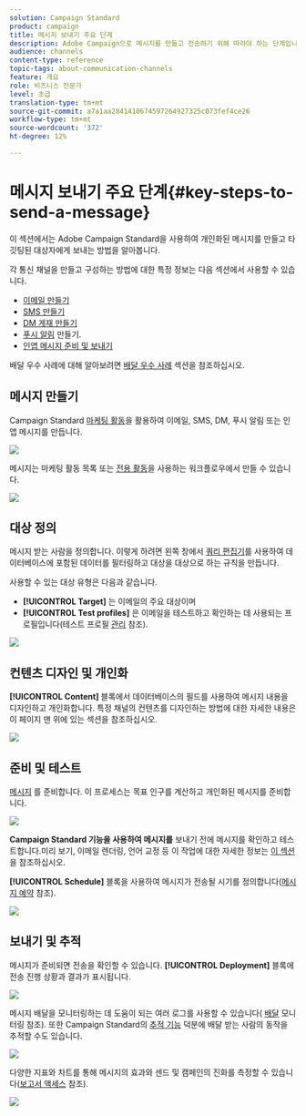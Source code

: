 ```yaml
---
solution: Campaign Standard
product: campaign
title: 메시지 보내기 주요 단계
description: Adobe Campaign으로 메시지를 만들고 전송하기 위해 따라야 하는 단계입니다.
audience: channels
content-type: reference
topic-tags: about-communication-channels
feature: 개요
role: 비즈니스 전문가
level: 초급
translation-type: tm+mt
source-git-commit: a7a1aa2841410674597264927325c073fef4ce26
workflow-type: tm+mt
source-wordcount: '372'
ht-degree: 12%

---
```



# 메시지 보내기 주요 단계{#key-steps-to-send-a-message}

이 섹션에서는 Adobe Campaign Standard을 사용하여 개인화된 메시지를 만들고 타깃팅된 대상자에게 보내는 방법을 알아봅니다.

각 통신 채널을 만들고 구성하는 방법에 대한 특정 정보는 다음 섹션에서 사용할 수 있습니다.

* [이메일 만들기](../../channels/using/creating-an-email.md)
* [SMS 만들기](../../channels/using/creating-an-sms-message.md)
* [DM 게재 만들기](../../channels/using/creating-the-direct-mail.md)
* [푸시 알림](../../channels/using/preparing-and-sending-a-push-notification.md) 만들기.
* [인앱 메시지 준비 및 보내기](../../channels/using/preparing-and-sending-an-in-app-message.md)

배달 우수 사례에 대해 알아보려면 [배달 우수 사례](../../sending/using/delivery-best-practices.md) 섹션을 참조하십시오.

## 메시지 만들기

Campaign Standard [마케팅 활동](../../start/using/marketing-activities.md)을 활용하여 이메일, SMS, DM, 푸시 알림 또는 인앱 메시지를 만듭니다.

![](assets/marketing-activities.png)

메시지는 마케팅 활동 목록 또는 [전용 활동](../../automating/using/about-channel-activities.md)을 사용하는 워크플로우에서 만들 수 있습니다.

![](assets/steps-channel.png)

## 대상 정의

메시지 받는 사람을 정의합니다. 이렇게 하려면 왼쪽 창에서 [쿼리 편집기](../../automating/using/editing-queries.md)를 사용하여 데이터베이스에 포함된 데이터를 필터링하고 대상을 대상으로 하는 규칙을 만듭니다.

사용할 수 있는 대상 유형은 다음과 같습니다.

* **[!UICONTROL Target]** 는 이메일의 주요 대상이며
* **[!UICONTROL Test profiles]** 은 이메일을 테스트하고 확인하는 데 사용되는 프로필입니다(테스트 프로필  [관리](../../audiences/using/managing-test-profiles.md) 참조).

![](assets/steps-audience.png)

## 컨텐츠 디자인 및 개인화

**[!UICONTROL Content]** 블록에서 데이터베이스의 필드를 사용하여 메시지 내용을 디자인하고 개인화합니다. 특정 채널의 컨텐츠를 디자인하는 방법에 대한 자세한 내용은 이 페이지 맨 위에 있는 섹션을 참조하십시오.

![](assets/steps-content.png)

## 준비 및 테스트

[메시지](../../sending/using/preparing-the-send.md) 를 준비합니다. 이 프로세스는 목표 인구를 계산하고 개인화된 메시지를 준비합니다.

![](assets/steps-prepare.png)

**Campaign Standard 기능을 사용하여 메시지를** 보내기 전에 메시지를 확인하고 테스트합니다.미리 보기, 이메일 렌더링, 언어 교정 등 이 작업에 대한 자세한 정보는 [이 섹션](../../sending/using/previewing-messages.md)을 참조하십시오.

**[!UICONTROL Schedule]** 블록을 사용하여 메시지가 전송될 시기를 정의합니다([메시지 예약](../../sending/using/about-scheduling-messages.md) 참조).

![](assets/steps-schedule.png)

## 보내기 및 추적

메시지가 준비되면 전송을 확인할 수 있습니다. **[!UICONTROL Deployment]** 블록에 전송 진행 상황과 결과가 표시됩니다.

![](assets/steps-send.png)

메시지 배달을 모니터링하는 데 도움이 되는 여러 로그를 사용할 수 있습니다( [배달](../../sending/using/monitoring-a-delivery.md) 모니터링 참조). 또한 Campaign Standard의 [추적 기능](../../sending/using/tracking-messages.md) 덕분에 배달 받는 사람의 동작을 추적할 수도 있습니다.

![](../../sending/using/assets/tracking_logs.png)

다양한 지표와 차트를 통해 메시지의 효과와 센드 및 캠페인의 진화를 측정할 수 있습니다([보고서 액세스](../../reporting/using/about-dynamic-reports.md) 참조).

![](assets/steps-reports.png)
